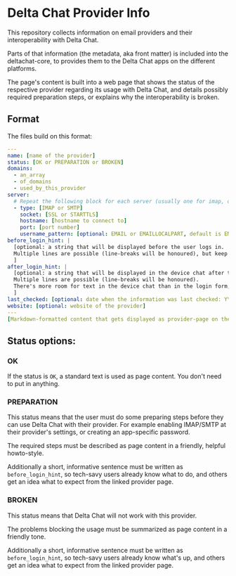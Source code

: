 # Delta Chat Provider Info

This repository collects information on email providers and their interoperability with Delta Chat.

Parts of that information (the metadata, aka front matter) is included into the deltachat-core, to provides them to the Delta Chat apps on the different platforms.

The page's content is built into a web page that shows the status of the respective provider regarding its usage with Delta Chat, and details possibly required preparation steps, or explains why the interoperability is broken.


## Format

The files build on this format:

```yaml
---
name: [name of the provider]
status: [OK or PREPARATION or BROKEN]
domains: 
  - an_array
  - of_domains
  - used_by_this_provider
server:
  # Repeat the following block for each server (usually one for imap, one for smtp).
  - type: [IMAP or SMTP]
    socket: [SSL or STARTTLS]
    hostname: [hostname to connect to]
    port: [port number]
    username_pattern: [optional: EMAIL or EMAILLOCALPART, default is EMAIL]
before_login_hint: |
  [optional: a string that will be displayed before the user logs in.
  Multiple lines are possible (line-breaks will be honoured), but keep in mind this text appears within the login form on possibly small displays.
  ]
after_login_hint: |
  [optional: a string that will be displayed in the device chat after the user logged in.
  Multiple lines are possible (line-breaks will be honoured).
  There's more room for text in the device chat than in the login form, but please keep the text concise nonetheless.
  ]
last_checked: [optional: date when the information was last checked: YYYY-MM]
website: [optional: website of the provider]
---
[Markdown-formatted content that gets displayed as provider-page on the web, linked from the apps (if status is not OK)]
```

## Status options:

### OK

If the status is `OK`, a standard text is used as page content. You don't need to put in anything.

### PREPARATION

This status means that the user must do some preparing steps before they can use Delta Chat with their provider. For example enabling IMAP/SMTP at their provider's settings, or creating an app-specific password.

The required steps must be described as page content in a friendly, helpful howto-style.

Additionally a short, informative sentence must be written as `before_login_hint`, so tech-savy users already know what to do, and others get an idea what to expect from the linked provider page.

### BROKEN

This status means that Delta Chat will not work with this provider.

The problems blocking the usage must be summarized as page content in a friendly tone.

Additionally a short, informative sentence must be written as `before_login_hint`, so tech-savy users already know what's up, and others get an idea what to expect from the linked provider page.

